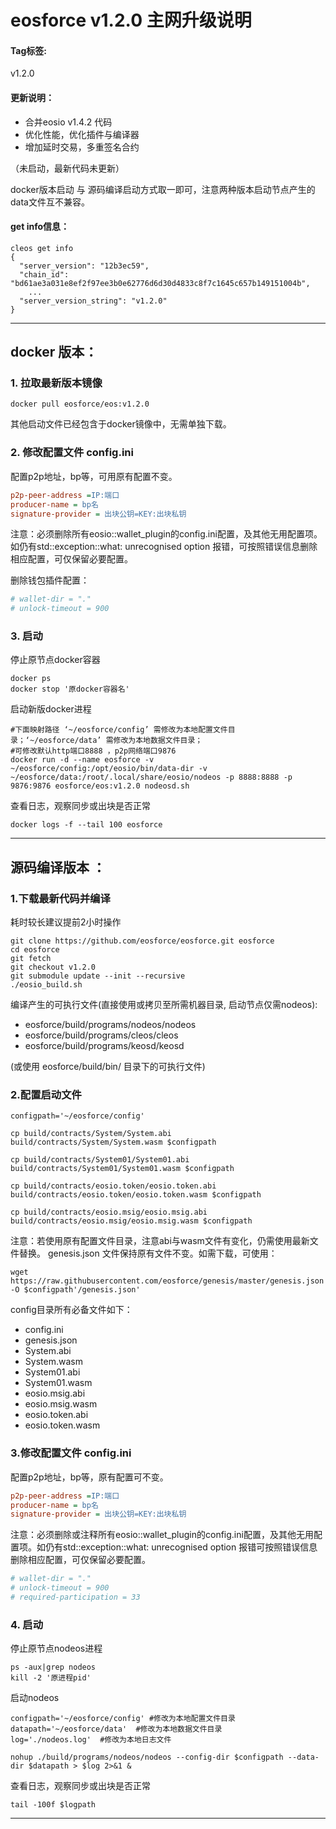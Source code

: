 # eosforce v1.2.0 主网升级说明

#### Tag标签:
v1.2.0

#### 更新说明：
- 合并eosio v1.4.2 代码
- 优化性能，优化插件与编译器
- 增加延时交易，多重签名合约

（未启动，最新代码未更新）

docker版本启动 与 源码编译启动方式取一即可，注意两种版本启动节点产生的data文件互不兼容。

#### get info信息：
```shell
cleos get info
{
  "server_version": "12b3ec59",
  "chain_id": "bd61ae3a031e8ef2f97ee3b0e62776d6d30d4833c8f7c1645c657b149151004b",
	...
  "server_version_string": "v1.2.0"
}
```

-----
## docker 版本：

### 1. 拉取最新版本镜像

```shell
docker pull eosforce/eos:v1.2.0
```

其他启动文件已经包含于docker镜像中，无需单独下载。

### 2. 修改配置文件 config.ini

配置p2p地址，bp等，可用原有配置不变。

```ini
p2p-peer-address =IP:端口
producer-name = bp名
signature-provider = 出块公钥=KEY:出块私钥
```

注意：必须删除所有eosio::wallet_plugin的config.ini配置，及其他无用配置项。如仍有std::exception::what: unrecognised option 报错，可按照错误信息删除相应配置，可仅保留必要配置。


删除钱包插件配置：
```ini
# wallet-dir = "."
# unlock-timeout = 900
```

### 3. 启动

停止原节点docker容器

```shell
docker ps
docker stop '原docker容器名'
```

启动新版docker进程

```shell
#下面映射路径 ‘~/eosforce/config’ 需修改为本地配置文件目录；‘~/eosforce/data’ 需修改为本地数据文件目录；
#可修改默认http端口8888 ，p2p网络端口9876
docker run -d --name eosforce -v ~/eosforce/config:/opt/eosio/bin/data-dir -v ~/eosforce/data:/root/.local/share/eosio/nodeos -p 8888:8888 -p 9876:9876 eosforce/eos:v1.2.0 nodeosd.sh
```

查看日志，观察同步或出块是否正常
```shell
docker logs -f --tail 100 eosforce
```

----
## 源码编译版本 ：

### 1.下载最新代码并编译

耗时较长建议提前2小时操作

```shell
git clone https://github.com/eosforce/eosforce.git eosforce
cd eosforce
git fetch
git checkout v1.2.0
git submodule update --init --recursive
./eosio_build.sh
```

编译产生的可执行文件(直接使用或拷贝至所需机器目录, 启动节点仅需nodeos):

- eosforce/build/programs/nodeos/nodeos
- eosforce/build/programs/cleos/cleos
- eosforce/build/programs/keosd/keosd

 (或使用 eosforce/build/bin/ 目录下的可执行文件)

### 2.配置启动文件

```shell
configpath='~/eosforce/config'

cp build/contracts/System/System.abi build/contracts/System/System.wasm $configpath

cp build/contracts/System01/System01.abi build/contracts/System01/System01.wasm $configpath

cp build/contracts/eosio.token/eosio.token.abi build/contracts/eosio.token/eosio.token.wasm $configpath

cp build/contracts/eosio.msig/eosio.msig.abi build/contracts/eosio.msig/eosio.msig.wasm $configpath

```
注意：若使用原有配置文件目录，注意abi与wasm文件有变化，仍需使用最新文件替换。
genesis.json 文件保持原有文件不变。如需下载，可使用：

```shell
wget https://raw.githubusercontent.com/eosforce/genesis/master/genesis.json -O $configpath'/genesis.json' 
```

config目录所有必备文件如下：

- config.ini
- genesis.json
- System.abi  
- System.wasm  
- System01.abi 
- System01.wasm  
- eosio.msig.abi  
- eosio.msig.wasm  
- eosio.token.abi  
- eosio.token.wasm  


### 3.修改配置文件 config.ini

配置p2p地址，bp等，原有配置可不变。

```ini
p2p-peer-address =IP:端口
producer-name = bp名
signature-provider = 出块公钥=KEY:出块私钥
```

注意：必须删除或注释所有eosio::wallet_plugin的config.ini配置，及其他无用配置项。如仍有std::exception::what: unrecognised option 报错可按照错误信息删除相应配置，可仅保留必要配置。

```ini
# wallet-dir = "."
# unlock-timeout = 900
# required-participation = 33
```

### 4. 启动

停止原节点nodeos进程

```shell
ps -aux|grep nodeos
kill -2 '原进程pid'
```

启动nodeos

```shell
configpath='~/eosforce/config' #修改为本地配置文件目录
datapath='~/eosforce/data'	#修改为本地数据文件目录
log='./nodeos.log'	#修改为本地日志文件

nohup ./build/programs/nodeos/nodeos --config-dir $configpath --data-dir $datapath > $log 2>&1 &
```

查看日志，观察同步或出块是否正常

```shell
tail -100f $logpath
```

------

